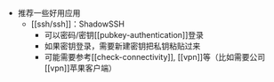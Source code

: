 - 推荐一些好用应用
  - [[ssh/ssh]]：ShadowSSH
    - 可以密码/密钥[[pubkey-authentication]]登录
    - 如果密钥登录，需要新建密钥把私钥粘贴过来
    - 可能需要参考[[check-connectivity]], [[vpn]]等（比如需要公司[[vpn]]苹果客户端）